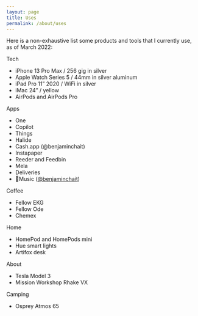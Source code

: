 ```yaml
---
layout: page
title: Uses
permalink: /about/uses
---
```

Here is a non-exhaustive list some products and tools that I currently use, as of March 2022:

Tech
* iPhone 13 Pro Max / 256 gig in silver
* Apple Watch Series 5 / 44mm in silver aluminum
* iPad Pro 11” 2020 / WiFi in silver
* iMac 24” / yellow
* AirPods and AirPods Pro

Apps
* One
* Copilot
* Things
* Halide
* Cash.app (@benjaminchait)
* Instapaper
* Reeder and Feedbin
* Mela
* Deliveries
* Music ([@benjaminchait](https://music.apple.com/profile/benjaminchait))

Coffee
* Fellow EKG
* Fellow Ode
* Chemex

Home
* HomePod and HomePods mini
* Hue smart lights
* Artifox desk

About
* Tesla Model 3
* Mission Workshop Rhake VX

Camping
* Osprey Atmos 65
